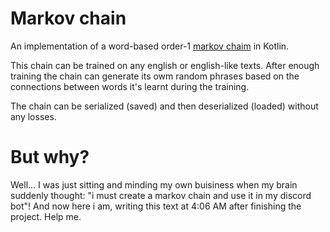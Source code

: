 # Markov chain
An implementation of a word-based order-1 [markov chaim](https://en.m.wikipedia.org/wiki/Markov_chain) in Kotlin.

This chain can be trained on any english or english-like texts.
After enough training the chain can generate its owm random phrases
based on the connections between words it's learnt during the training.

The chain can be serialized (saved) and then deserialized (loaded) without any losses.

# But why?
Well... I was just sitting and minding my own buisiness when my brain suddenly thought:
"i must create a markov chain and use it in my discord bot"! And now here i am,
writing this text at 4:06 AM after finishing the project. Help me.

